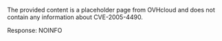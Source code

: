 The provided content is a placeholder page from OVHcloud and does not contain any information about CVE-2005-4490.

Response: NOINFO